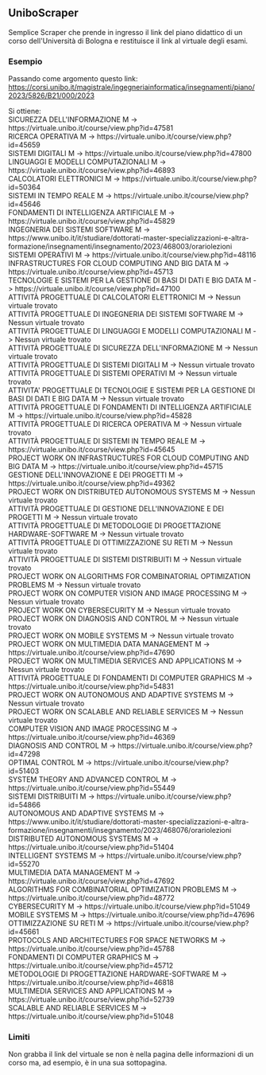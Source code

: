 ## UniboScraper
Semplice Scraper che prende in ingresso il link del piano didattico di un corso dell'Università di Bologna e restituisce il link al virtuale degli esami.

### Esempio
Passando come argomento questo link: https://corsi.unibo.it/magistrale/ingegneriainformatica/insegnamenti/piano/2023/5826/B21/000/2023
<div>
Si ottiene:  <br>
SICUREZZA DELL'INFORMAZIONE M -> https://virtuale.unibo.it/course/view.php?id=47581 <br>
RICERCA OPERATIVA M -> https://virtuale.unibo.it/course/view.php?id=45659 <br>
SISTEMI DIGITALI M -> https://virtuale.unibo.it/course/view.php?id=47800<br>
LINGUAGGI E MODELLI COMPUTAZIONALI M -> https://virtuale.unibo.it/course/view.php?id=46893<br>
CALCOLATORI ELETTRONICI M -> https://virtuale.unibo.it/course/view.php?id=50364<br>
SISTEMI IN TEMPO REALE M -> https://virtuale.unibo.it/course/view.php?id=45646<br>
FONDAMENTI DI INTELLIGENZA ARTIFICIALE M -> https://virtuale.unibo.it/course/view.php?id=45829<br>
INGEGNERIA DEI SISTEMI SOFTWARE M -> https://www.unibo.it/it/studiare/dottorati-master-specializzazioni-e-altra-formazione/insegnamenti/insegnamento/2023/468003/orariolezioni<br>
SISTEMI OPERATIVI M -> https://virtuale.unibo.it/course/view.php?id=48116<br>
INFRASTRUCTURES FOR CLOUD COMPUTING AND BIG DATA M -> https://virtuale.unibo.it/course/view.php?id=45713<br>
TECNOLOGIE E SISTEMI PER LA GESTIONE DI BASI DI DATI E BIG DATA M -> https://virtuale.unibo.it/course/view.php?id=47100<br>
ATTIVITÀ PROGETTUALE DI CALCOLATORI ELETTRONICI M -> Nessun virtuale trovato<br>
ATTIVITÀ PROGETTUALE DI INGEGNERIA DEI SISTEMI SOFTWARE M -> Nessun virtuale trovato<br>
ATTIVITÀ PROGETTUALE DI LINGUAGGI E MODELLI COMPUTAZIONALI M -> Nessun virtuale trovato<br>
ATTIVITÀ PROGETTUALE DI SICUREZZA DELL'INFORMAZIONE M -> Nessun virtuale trovato<br>
ATTIVITÀ PROGETTUALE DI SISTEMI DIGITALI M -> Nessun virtuale trovato<br>
ATTIVITÀ PROGETTUALE DI SISTEMI OPERATIVI M -> Nessun virtuale trovato<br>
ATTIVITA' PROGETTUALE DI TECNOLOGIE E SISTEMI PER LA GESTIONE DI BASI DI DATI E BIG DATA M -> Nessun virtuale trovato<br>
ATTIVITÀ PROGETTUALE DI FONDAMENTI DI INTELLIGENZA ARTIFICIALE M -> https://virtuale.unibo.it/course/view.php?id=45828<br>
ATTIVITÀ PROGETTUALE DI RICERCA OPERATIVA M -> Nessun virtuale trovato<br>
ATTIVITÀ PROGETTUALE DI SISTEMI IN TEMPO REALE M -> https://virtuale.unibo.it/course/view.php?id=45645<br>
PROJECT WORK ON INFRASTRUCTURES FOR CLOUD COMPUTING AND BIG DATA M -> https://virtuale.unibo.it/course/view.php?id=45715<br>
GESTIONE DELL'INNOVAZIONE E DEI PROGETTI M -> https://virtuale.unibo.it/course/view.php?id=49362<br>
PROJECT WORK ON DISTRIBUTED AUTONOMOUS SYSTEMS M -> Nessun virtuale trovato<br>
ATTIVITÀ PROGETTUALE DI GESTIONE DELL'INNOVAZIONE E DEI PROGETTI M -> Nessun virtuale trovato<br>
ATTIVITÀ PROGETTUALE DI METODOLOGIE DI PROGETTAZIONE HARDWARE-SOFTWARE M -> Nessun virtuale trovato<br>
ATTIVITÀ PROGETTUALE DI OTTIMIZZAZIONE SU RETI M -> Nessun virtuale trovato<br>
ATTIVITÀ PROGETTUALE DI SISTEMI DISTRIBUITI M -> Nessun virtuale trovato<br>
PROJECT WORK ON ALGORITHMS FOR COMBINATORIAL OPTIMIZATION PROBLEMS M -> Nessun virtuale trovato<br>
PROJECT WORK ON COMPUTER VISION AND IMAGE PROCESSING M -> Nessun virtuale trovato<br>
PROJECT WORK ON CYBERSECURITY M -> Nessun virtuale trovato<br>
PROJECT WORK ON DIAGNOSIS AND CONTROL M -> Nessun virtuale trovato<br>
PROJECT WORK ON MOBILE SYSTEMS M -> Nessun virtuale trovato<br>
PROJECT WORK ON MULTIMEDIA DATA MANAGEMENT M -> https://virtuale.unibo.it/course/view.php?id=47690<br>
PROJECT WORK ON MULTIMEDIA SERVICES AND APPLICATIONS M -> Nessun virtuale trovato<br>
ATTIVITÀ PROGETTUALE DI FONDAMENTI DI COMPUTER GRAPHICS M -> https://virtuale.unibo.it/course/view.php?id=54831<br>
PROJECT WORK ON AUTONOMOUS AND ADAPTIVE SYSTEMS M -> Nessun virtuale trovato<br>
PROJECT WORK ON SCALABLE AND RELIABLE SERVICES M -> Nessun virtuale trovato<br>
COMPUTER VISION AND IMAGE PROCESSING M -> https://virtuale.unibo.it/course/view.php?id=46369<br>
DIAGNOSIS AND CONTROL M -> https://virtuale.unibo.it/course/view.php?id=47298<br>
OPTIMAL CONTROL M -> https://virtuale.unibo.it/course/view.php?id=51403<br>
SYSTEM THEORY AND ADVANCED CONTROL M -> https://virtuale.unibo.it/course/view.php?id=55449<br>
SISTEMI DISTRIBUITI M -> https://virtuale.unibo.it/course/view.php?id=54866<br>
AUTONOMOUS AND ADAPTIVE SYSTEMS M -> https://www.unibo.it/it/studiare/dottorati-master-specializzazioni-e-altra-formazione/insegnamenti/insegnamento/2023/468076/orariolezioni<br>
DISTRIBUTED AUTONOMOUS SYSTEMS M -> https://virtuale.unibo.it/course/view.php?id=51404<br>
INTELLIGENT SYSTEMS M -> https://virtuale.unibo.it/course/view.php?id=55270<br>
MULTIMEDIA DATA MANAGEMENT M -> https://virtuale.unibo.it/course/view.php?id=47692<br>
ALGORITHMS FOR COMBINATORIAL OPTIMIZATION PROBLEMS M -> https://virtuale.unibo.it/course/view.php?id=48772<br>
CYBERSECURITY M -> https://virtuale.unibo.it/course/view.php?id=51049<br>
MOBILE SYSTEMS M -> https://virtuale.unibo.it/course/view.php?id=47696<br>
OTTIMIZZAZIONE SU RETI M -> https://virtuale.unibo.it/course/view.php?id=45661<br>
PROTOCOLS AND ARCHITECTURES FOR SPACE NETWORKS M -> https://virtuale.unibo.it/course/view.php?id=45788<br>
FONDAMENTI DI COMPUTER GRAPHICS M -> https://virtuale.unibo.it/course/view.php?id=45712<br>
METODOLOGIE DI PROGETTAZIONE HARDWARE-SOFTWARE M -> https://virtuale.unibo.it/course/view.php?id=46818<br>
MULTIMEDIA SERVICES AND APPLICATIONS M -> https://virtuale.unibo.it/course/view.php?id=52739<br>
SCALABLE AND RELIABLE SERVICES M -> https://virtuale.unibo.it/course/view.php?id=51048<br>

### Limiti
Non grabba il link del virtuale se non è nella pagina delle informazioni di un corso ma, ad esempio, è in una sua sottopagina. 


